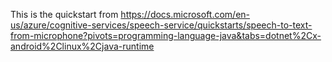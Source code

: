 This is the quickstart from
https://docs.microsoft.com/en-us/azure/cognitive-services/speech-service/quickstarts/speech-to-text-from-microphone?pivots=programming-language-java&tabs=dotnet%2Cx-android%2Clinux%2Cjava-runtime

